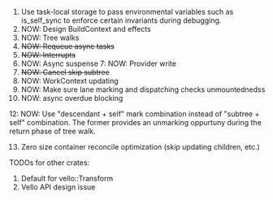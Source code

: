 1. Use task-local storage to pass environmental variables such as is_self_sync to enforce certain invariants during debugging.
2. NOW: Design BuildContext and effects
3. NOW: Tree walks
4. ~~NOW: Requeue async tasks~~
5. ~~NOW: Interrupts~~
6. NOW: Async suspense
7: NOW: Provider write
8. ~~NOW: Cancel skip subtree~~
9. NOW: WorkContext updating
10. NOW: Make sure lane marking and dispatching checks unmountednedss
11. NOW: async overdue blocking

12: NOW: Use "descendant + self" mark combination instead of "subtree + self" combination. The former provides an unmarking oppurtuny during the return phase of tree walk.

13. Zero size container reconcile optimization (skip updating children, etc.)



TODOs for other crates:
1. Default for vello::Transform
2. Vello API design issue